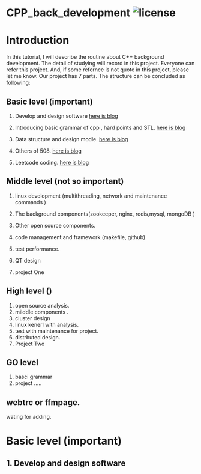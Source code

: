 # CPP_back_development ![license](https://img.shields.io/badge/License-MIT-brightgreen.svg)



# Introduction
In this tutorial, I will describe the routine about C++ background development.  The detail of studying will record in this project. Everyone can refer this project. And, if some refernce is not quote in this project, please let me know. 
 Our project has 7 parts. The structure can be concluded as following:

## Basic level (important)
 1. Develop and  design software      [here is blog](https://blog.csdn.net/liupeng19970119/article/details/112471736)

 2. Introducing  basic grammar of cpp , hard points and STL.  [here is blog](https://blog.csdn.net/liupeng19970119/article/details/112220840)

 3. Data structure and design modle.   [here is blog](https://blog.csdn.net/liupeng19970119/article/details/112182220)

 4. Others of  508.  [here is blog](https://blog.csdn.net/liupeng19970119/article/details/112534631)

 5. Leetcode  coding.    [here is  blog](https://blog.csdn.net/liupeng19970119/article/details/112534733) 

## Middle level (not so important)

1. linux development (multithreading, network and maintenance commands ) 

2. The background components(zookeeper, nginx, redis,mysql, mongoDB )

3. Other open source components.

4. code management and framework (makefile, github)

5. test performance.

6. QT design

7. project One


## High level ()

1. open source analysis.
2. milddle components .
3. cluster design
4. linux  kenerl with analysis.
5. test with  maintenance  for project.
6. distrbuted design.
7. Project Two


## GO level
1. basci grammar
2.  project .....



## webtrc or ffmpage.

wating for adding.



# Basic level (important)

## 1. Develop and  design software